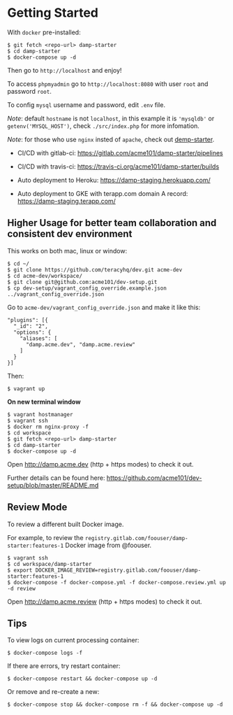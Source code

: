 # Getting Started

With `docker` pre-installed:

```
$ git fetch <repo-url> damp-starter
$ cd damp-starter
$ docker-compose up -d
```

Then go to `http://localhost` and enjoy!

To access `phpmyadmin` go to `http://localhost:8080` with user `root` and password `root`.

To config `mysql` username and password, edit `.env` file.

*Note*: default `hostname` is not `localhost`, in this example it is `'mysqldb'` or `getenv('MYSQL_HOST')`, check `./src/index.php` for more infomation.

*Note*: for those who use `nginx` insted of `apache`, check out [demp-starter](https://github.com/acme101/demp-starter).


- CI/CD with gitlab-ci: https://gitlab.com/acme101/damp-starter/pipelines
- CI/CD with travis-ci: https://travis-ci.org/acme101/damp-starter/builds

- Auto deployment to Heroku: https://damp-staging.herokuapp.com/
- Auto deployment to GKE with terapp.com domain A record: https://damp-staging.terapp.com/

## Higher Usage for better team collaboration and consistent dev environment

This works on both mac, linux or window:

```
$ cd ~/
$ git clone https://github.com/teracyhq/dev.git acme-dev
$ cd acme-dev/workspace/
$ git clone git@github.com:acme101/dev-setup.git
$ cp dev-setup/vagrant_config_override.example.json ../vagrant_config_override.json
```

Go to `acme-dev/vagrant_config_override.json` and make it like this:

```
"plugins": [{
  "_id": "2",
  "options": {
    "aliases": [
      "damp.acme.dev", "damp.acme.review"
    ]
  }
}]
```

Then:

```
$ vagrant up
```

**On new terminal window**

```
$ vagrant hostmanager
$ vagrant ssh
$ docker rm nginx-proxy -f
$ cd workspace
$ git fetch <repo-url> damp-starter
$ cd damp-starter
$ docker-compose up -d
```

Open http://damp.acme.dev (http + https modes) to check it out.

Further details can be found here: https://github.com/acme101/dev-setup/blob/master/README.md


## Review Mode

To review a different built Docker image.

For example, to review the `registry.gitlab.com/foouser/damp-starter:features-1` Docker image from @foouser.


```
$ vagrant ssh
$ cd workspace/damp-starter
$ export DOCKER_IMAGE_REVIEW=registry.gitlab.com/foouser/damp-starter:features-1
$ docker-compose -f docker-compose.yml -f docker-compose.review.yml up -d review
```

Open http://damp.acme.review (http + https modes) to check it out.

## Tips

To view logs on current processing container:

```
$ docker-compose logs -f
```

If there are errors, try restart container:

```
$ docker-compose restart && docker-compose up -d
```

Or remove and re-create a new:
```
$ docker-compose stop && docker-compose rm -f && docker-compose up -d
```

